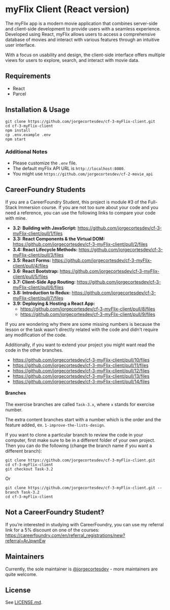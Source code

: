# myFlix Client (React version)

The myFlix app is a modern movie application that combines server-side and client-side development to provide users with a seamless experience. Developed using React, myFlix allows users to access a comprehensive database of movies and interact with various features through an intuitive user interface.

With a focus on usability and design, the client-side interface offers multiple views for users to explore, search, and interact with movie data.

## Requirements

- React
- Parcel

## Installation & Usage

```
git clone https://github.com/jorgecortesdev/cf-3-myFlix-client.git
cd cf-3-myFlix-client
npm install
cp .env.example .env
npm start
```

### Additional Notes

- Please customize the `.env` file.
- The default myFlix API URL is `http://localhost:8080`.
- You might use `https://github.com/jorgecortesdev/cf-2-movie_api`

## CareerFoundry Students

If you are a CareerFoundry Student, this project is module #3 of the Full-Stack Immersion course. If you are not too sure about your code and you need a reference, you can use the following links to compare your code with mine.

- **3.2: Building with JavaScript:** https://github.com/jorgecortesdev/cf-3-myFlix-client/pull/1/files
- **3.3: React Components & the Virtual DOM:** https://github.com/jorgecortesdev/cf-3-myFlix-client/pull/2/files
- **3.4: React Lifecycle Methods:** https://github.com/jorgecortesdev/cf-3-myFlix-client/pull/3/files
- **3.5: React Forms:** https://github.com/jorgecortesdev/cf-3-myFlix-client/pull/4/files
- **3.6: React Bootstrap:** https://github.com/jorgecortesdev/cf-3-myFlix-client/pull/5/files
- **3.7: Client-Side App Routing:** https://github.com/jorgecortesdev/cf-3-myFlix-client/pull/6/files
- **3.8: Introduction to Redux:** https://github.com/jorgecortesdev/cf-3-myFlix-client/pull/7/files
- **3.9: Deploying & Hosting a React App:**
  - https://github.com/jorgecortesdev/cf-3-myFlix-client/pull/8/files
  - https://github.com/jorgecortesdev/cf-3-myFlix-client/pull/9/files

If you are wondering why there are some missing numbers is because the lesson or the task wasn't directly related with the code and didn't require any modification of the code.

Additionally, if you want to extend your project you might want read the code in the other branches.

- https://github.com/jorgecortesdev/cf-3-myFlix-client/pull/10/files
- https://github.com/jorgecortesdev/cf-3-myFlix-client/pull/11/files
- https://github.com/jorgecortesdev/cf-3-myFlix-client/pull/12/files
- https://github.com/jorgecortesdev/cf-3-myFlix-client/pull/13/files
- https://github.com/jorgecortesdev/cf-3-myFlix-client/pull/14/files

#### Branches

The exercise branches are called `Task-3.x`, where `x` stands for exercise number.

The extra content branches start with a number which is the order and the feature added, ex. `1-improve-the-lists-design`.

If you want to clone a particular branch to review the code in your computer, first make sure to be in a different folder of your own project. Then you can do the following (change the branch name if you want a different branch):

```
git clone https://github.com/jorgecortesdev/cf-3-myFlix-client.git
cd cf-3-myFlix-client
git checkout Task-3.2
```

Or

```
git clone https://github.com/jorgecortesdev/cf-3-myFlix-client.git --branch Task-3.2
cd cf-3-myFlix-client
```

## Not a CareerFoundry Student?

If you’re interested in studying with CareerFoundry, you can use my referral link for a 5% discount on one of the courses: https://careerfoundry.com/en/referral_registrations/new?referral=ArJpwnEw

## Maintainers

Currently, the sole maintainer is [@jorgecortesdev](https://github.com/jorgecortesdev) - more maintainers are quite welcome.

## License

See [LICENSE.md](./LICENSE.md).
